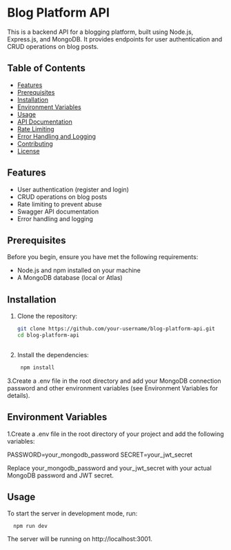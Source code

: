 # Blog Platform API

This is a backend API for a blogging platform, built using Node.js, Express.js, and MongoDB. It provides endpoints for user authentication and CRUD operations on blog posts.

## Table of Contents

- [Features](#features)
- [Prerequisites](#prerequisites)
- [Installation](#installation)
- [Environment Variables](#environment-variables)
- [Usage](#usage)
- [API Documentation](#api-documentation)
- [Rate Limiting](#rate-limiting)
- [Error Handling and Logging](#error-handling-and-logging)
- [Contributing](#contributing)
- [License](#license)

## Features

- User authentication (register and login)
- CRUD operations on blog posts
- Rate limiting to prevent abuse
- Swagger API documentation
- Error handling and logging

## Prerequisites

Before you begin, ensure you have met the following requirements:

- Node.js and npm installed on your machine
- A MongoDB database (local or Atlas)

## Installation

1. Clone the repository:

   ```bash
   git clone https://github.com/your-username/blog-platform-api.git
   cd blog-platform-api
  


2. Install the dependencies:

   ```bash
    npm install

3.Create a .env file in the root directory and add your MongoDB connection password and other environment variables (see Environment Variables for details).

##  Environment Variables

    
1.Create a .env file in the root directory of your project and add the following variables:

   PASSWORD=your_mongodb_password
   SECRET=your_jwt_secret

Replace your_mongodb_password and your_jwt_secret with your actual MongoDB password and JWT secret.

## Usage 

To start the server in development mode, run:

      npm run dev

The server will be running on http://localhost:3001.




